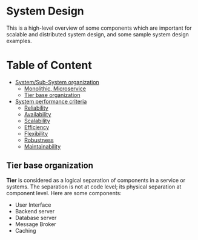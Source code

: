 # System Design
This is a high-level overview of some components which are important for scalable and distributed system design, and some sample 
system design examples.

# Table of Content
- [System/Sub-System organization](#)
  - [Monolithic, Microservice](#)
  - [Tier base organization](#tier-base-organization)
- [System performance criteria](#)
  - [Reliability](#)
  - [Availability](#)
  - [Scalability](#)
  - [Efficiency](#)
  - [Flexibility](#)
  - [Robustness](#)
  - [Maintainability](#)
  
## Tier base organization
**Tier** is considered as a logical separation of components in a service or systems. The separation is not at code level; its
physical separation at component level. Here are some components:
- User Interface
- Backend server
- Database server
- Message Broker
- Caching


  


